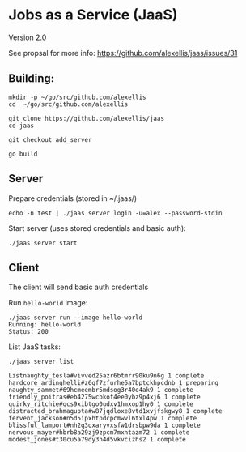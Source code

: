 # Jobs as a Service (JaaS)

Version 2.0

See propsal for more info: https://github.com/alexellis/jaas/issues/31

## Building:

```
mkdir -p ~/go/src/github.com/alexellis
cd  ~/go/src/github.com/alexellis

git clone https://github.com/alexellis/jaas
cd jaas

git checkout add_server

go build
```

## Server

Prepare credentials (stored in ~/.jaas/)

```
echo -n test | ./jaas server login -u=alex --password-stdin
```

Start server (uses stored credentials and basic auth):

```
./jaas server start
```

## Client

The client will send basic auth credentials

Run `hello-world` image:

```
./jaas server run --image hello-world
Running: hello-world 
Status: 200
```

List JaaS tasks:

```
./jaas server list

Listnaughty_tesla#vivved25azr6btmrr90ku9n6g 1 complete
hardcore_ardinghelli#z6qf7zfurhe5a7bptckhpcdnb 1 preparing
naughty_sammet#69hcmeembr5mdsog3r40e4ak9 1 complete
friendly_poitras#eb4275wcbkof4ee0ybz9p4xj6 1 complete
quirky_ritchie#qcs9xibtgo0udxv1hmxop1hy0 1 complete
distracted_brahmagupta#w87jqdloxe8vtd1xvjfskgwy8 1 complete
fervent_jackson#n5d5ipxhtpdcpcmwvl6txl4pw 1 complete
blissful_lamport#nh2q3oxaryvxsfw1drsbpw9da 1 complete
nervous_mayer#hbrb8a29zj9zpcm7mxntazm72 1 complete
modest_jones#t30cu5a79dy3h4d5vkvcizhs2 1 complete
```

